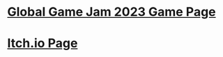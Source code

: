 
# [Global Game Jam 2023 Game Page](https://globalgamejam.org/2023/games/final-artifact-3)

# [Itch.io Page](https://chromewing.itch.io/final-artifact)

